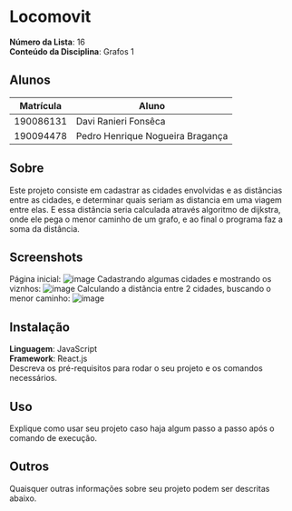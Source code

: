 # Locomovit

**Número da Lista**: 16<br>
**Conteúdo da Disciplina**: Grafos 1<br>

## Alunos
|Matrícula | Aluno |
| -- | -- |
| 190086131  |  Davi Ranieri Fonsêca |
| 190094478  |  Pedro Henrique Nogueira Bragança |

## Sobre 
Este projeto consiste em cadastrar as cidades envolvidas e as distâncias entre as cidades, e determinar quais seriam as distancia em uma viagem entre elas. E essa distância seria calculada através algoritmo de dijkstra, onde ele pega o menor caminho de um grafo, e ao final o programa faz a soma da distância.

## Screenshots
Página inicial:
![image](https://user-images.githubusercontent.com/57445188/235748360-a359b17b-9110-4e1c-9113-2bbd59b30549.png)
Cadastrando algumas cidades e mostrando os viznhos:
![image](https://user-images.githubusercontent.com/57445188/235748514-c0d846b2-2fb5-4846-bdca-24ac24e23725.png)
Calculando a distância entre 2 cidades, buscando o menor caminho:
![image](https://user-images.githubusercontent.com/57445188/235749195-b7b3c0e8-749e-4e01-983b-0bd2df8c82b1.png)

## Instalação 
**Linguagem**: JavaScript<br>
**Framework**: React.js<br>
Descreva os pré-requisitos para rodar o seu projeto e os comandos necessários.

## Uso 
Explique como usar seu projeto caso haja algum passo a passo após o comando de execução.

## Outros 
Quaisquer outras informações sobre seu projeto podem ser descritas abaixo.




